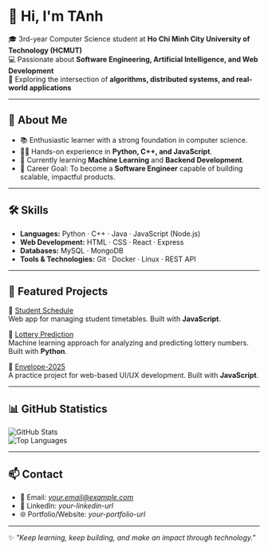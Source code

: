 # 👋 Hi, I'm TAnh  

🎓 3rd-year Computer Science student at **Ho Chi Minh City University of Technology (HCMUT)**  
💻 Passionate about **Software Engineering, Artificial Intelligence, and Web Development**  
🚀 Exploring the intersection of **algorithms, distributed systems, and real-world applications**  

---

## 🌟 About Me
- 📚 Enthusiastic learner with a strong foundation in computer science.  
- 🧑‍💻 Hands-on experience in **Python, C++, and JavaScript**.  
- 🌱 Currently learning **Machine Learning** and **Backend Development**.  
- 🎯 Career Goal: To become a **Software Engineer** capable of building scalable, impactful products.  

---

## 🛠️ Skills
- **Languages:** Python · C++ · Java · JavaScript (Node.js)  
- **Web Development:** HTML · CSS · React · Express  
- **Databases:** MySQL · MongoDB  
- **Tools & Technologies:** Git · Docker · Linux · REST API  

---

## 📌 Featured Projects
🔹 [Student Schedule](https://github.com/tanh1c/student-schedule)  
Web app for managing student timetables. Built with **JavaScript**.  

🔹 [Lottery Prediction](https://github.com/tanh1c/lottery-prediction)  
Machine learning approach for analyzing and predicting lottery numbers. Built with **Python**.  

🔹 [Envelope-2025](https://github.com/tanh1c/envelope-2025)  
A practice project for web-based UI/UX development. Built with **JavaScript**.  

---

## 📊 GitHub Statistics
![GitHub Stats](https://github-readme-stats.vercel.app/api?username=tanh1c&show_icons=true&theme=radical)  
![Top Languages](https://github-readme-stats.vercel.app/api/top-langs/?username=tanh1c&layout=compact&theme=radical)  

---

## 📫 Contact
- 📧 Email: *your.email@example.com*  
- 💼 LinkedIn: *your-linkedin-url*  
- 🌐 Portfolio/Website: *your-portfolio-url*  

---

✨ *"Keep learning, keep building, and make an impact through technology."*  
